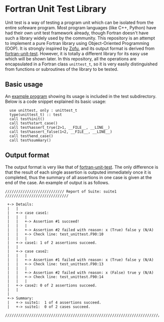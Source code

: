 # Fortran Unit Test Library
Unit test is a way of testing a program unit which can be isolated from the entire sofeware program. Most program languages (like C++, Python) have had their own unit test framework already, though Fortran doesn't have such a library widely used by the community. This repository is an attempt to implement a pure Fortran library using Object-Oriented Programming (OOP). It is strongly inspired by [Zofu](https://github.com/acroucher/zofu), and its output format is derived from [fortran-unit-test](https://github.com/dongli/fortran-unit-test). However, it is totally a different library for its easy use which will be shown later. In this repository, all the operations are encapsulated in a Fortran class `unittest_t`, so it is very easily distinguished from functions or subroutines of the library to be tested.

## Basic usage
An [example program](https://github.com/zhenkunl/Fortran_UnitTest/blob/main/test/test_unittest.F90) showing its usage is included in the test subdirectory. Below is a code snippet explained its basic usage:
```Fortran
  use unittest, only : unittest_t
  type(unittest_t) :: test
  call test%init()
  call test%start_case()
  call test%assert_true(2>1, __FILE__, __LINE__)
  call test%assert_false(1<2, __FILE__, __LINE__)
  call test%end_case()
  call test%summary()
```

## Output format
The output format is very like that of [fortran-unit-test](https://github.com/dongli/fortran-unit-test). The only difference is that the result of each single assertion is outputed immediately once it is completed, thus the summary of all assertions in one case is given at the end of the case. An example of output is as follows.
```text
/////////////////////////// Report of Suite: suite1 /////////////////////////////

 +-> Details:
 |   |
 |   +-> case case1:
 |   |   |
 |   |   +-> Assertion #1 succeed!
 |   |   |
 |   |   +-> Assertion #2 failed with reason: x (True) false y (N/A)
 |   |   +-> Check line: test_unittest.F90:10
 |   |   |
 |   +-> case1: 1 of 2 assertions succeed.
 |   |
 |   +-> case case2:
 |   |   |
 |   |   +-> Assertion #1 failed with reason: x (True) false y (N/A)
 |   |   +-> Check line: test_unittest.F90:13
 |   |   |
 |   |   +-> Assertion #2 failed with reason: x (False) true y (N/A)
 |   |   +-> Check line: test_unittest.F90:14
 |   |   |
 |   +-> case2: 0 of 2 assertions succeed.
 |   |
 |
 +-> Summary:
 |   +-> suite1:  1 of 4 assertions succeed.
 |   +-> suite1:  0 of 2 cases succeed.

////////////////////////////////////////////////////////////////////////////////
```